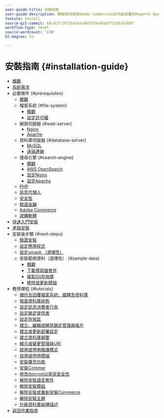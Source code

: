 ```yaml
---
user-guide-title: 安裝指南
user-guide-description: 瞭解如何安裝Adobe Commerce以及內部部署的Magento Open Source。
feature: Install
source-git-commit: 68c4cfc29735d2ea296f579ed0a0ff52db3fdd9f
workflow-type: tm+mt
source-wordcount: '178'
ht-degree: 3%

---
```



# 安裝指南 {#installation-guide}

- [概觀](overview.md)
- [系統需求](system-requirements.md)
- 必要條件 {#prerequisites}
   - [概觀](prerequisites/overview.md)
   - 檔案系統 {#file-system}
      - [概觀](prerequisites/file-system/overview.md)
      - [設定許可權](prerequisites/file-system/configure-permissions.md)
   - 網頁伺服器 {#web-server}
      - [Nginx](prerequisites/web-server/nginx.md)
      - [Apache](prerequisites/web-server/apache.md)
   - 資料庫伺服器 {#database-server}
      - [MySQL](prerequisites/database/mysql.md)
      - [遠端連線](prerequisites/database/mysql-remote.md)
   - 搜尋引擎 {#search-engine}
      - [概觀](prerequisites/search-engine/overview.md)
      - [AWS OpenSearch](prerequisites/search-engine/aws-opensearch.md)
      - [設定Nginx](prerequisites/search-engine/configure-nginx.md)
      - [設定Apache](prerequisites/search-engine/configure-apache.md)
   - [PHP](prerequisites/php-settings.md)
   - [訊息代理人](prerequisites/rabbitmq.md)
   - [安全性](prerequisites/security.md)
   - [驗證金鑰](prerequisites/authentication-keys.md)
   - [Adobe Commerce](prerequisites/commerce.md)
   - [選購軟體](prerequisites/optional-software.md)
- [快速入門安裝](composer.md)
- [進階安裝](advanced.md)
- 安裝後步驟 {#next-steps}
   - [驗證安裝](next-steps/verify.md)
   - [設定應用程式](next-steps/configuration.md)
   - [設定umask （選擇性）](next-steps/set-umask.md)
   - 安裝範例資料（選擇性） {#sample-data}
      - [概觀](sample-data/overview.md)
      - [下載撰寫器套件](sample-data/composer-packages.md)
      - [複製Git存放庫](sample-data/git-repositories.md)
      - [移除或更新模組](sample-data/remove-or-update.md)
- 教學課程 {#tutorials}
   - [備份及回覆檔案系統、媒體及資料庫](tutorials/backup.md)
   - [檢查資料庫狀態](tutorials/database-status.md)
   - [設定訊息消費者行為](tutorials/message-consumers.md)
   - [設定鎖定提供者](tutorials/lock-provider.md)
   - [設定存放區](tutorials/store.md)
   - [建立、編輯或解除鎖定管理員帳戶](tutorials/admin.md)
   - [建立或更新部署設定](tutorials/deployment.md)
   - [建立資料庫綱要](tutorials/database.md)
   - [顯示或變更管理員URI](tutorials/admin-uri.md)
   - [啟用或停用維護模式](tutorials/maintenance-mode.md)
   - [啟用或停用模組](tutorials/manage-modules.md)
   - [安裝擴充功能](tutorials/extensions.md)
   - [安裝Commer](tutorials/install.md)
   - [修改docroot以提高安全性](tutorials/docroot.md)
   - [解除安裝語言套件](tutorials/language-packages.md)
   - [解除安裝模組](tutorials/uninstall-modules.md)
   - [解除安裝或重新安裝Commerce](tutorials/uninstall.md)
   - [解除安裝主題](tutorials/themes.md)
   - [升級資料庫結構描述](tutorials/database-upgrade.md)
- [返回作業指南](https://experienceleague.adobe.com/docs/commerce-operations/operational-guides/home.html)
